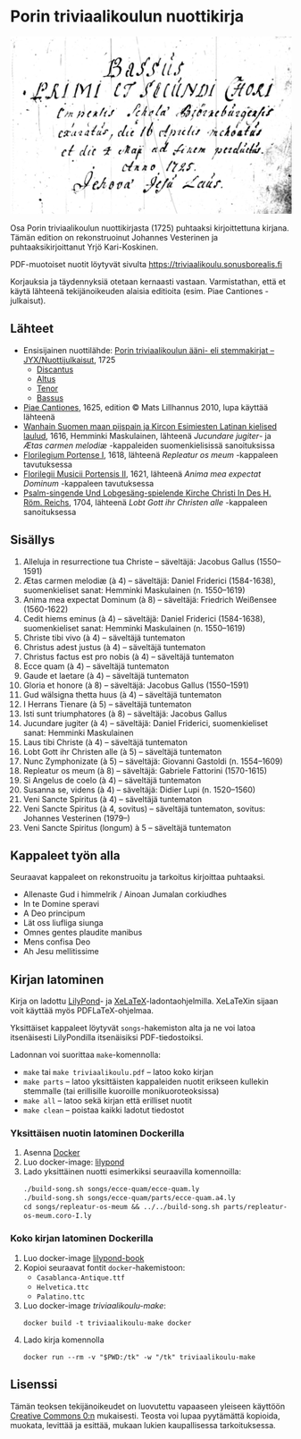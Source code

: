# Porin triviaalikoulun nuottikirja

![Bassus-stemmakirjan avaussivu](facsimile/bassus.jpg)

Osa Porin triviaalikoulun nuottikirjasta (1725) puhtaaksi kirjoittettuna kirjana. Tämän edition on rekonstruoinut Johannes Vesterinen ja puhtaaksikirjoittanut Yrjö Kari-Koskinen.

PDF-muotoiset nuotit löytyvät sivulta https://triviaalikoulu.sonusborealis.fi

Korjauksia ja täydennyksiä otetaan kernaasti vastaan. Varmistathan, että et käytä lähteenä tekijänoikeuden alaisia editioita (esim. Piae Cantiones -julkaisut).

## Lähteet

- Ensisijainen nuottilähde: [Porin triviaalikoulun ääni- eli stemmakirjat – JYX/Nuottijulkaisut](https://jyx.jyu.fi/handle/123456789/19464), 1725
	- [Discantus](https://jyx.jyu.fi/dspace/handle/123456789/18957)
	- [Altus](https://jyx.jyu.fi/dspace/handle/123456789/18955)
	- [Tenor](https://jyx.jyu.fi/dspace/handle/123456789/18958)
	- [Bassus](https://jyx.jyu.fi/dspace/handle/123456789/18956)
- [Piae Cantiones](http://www.lillhannus.net/piae-cantiones/), 1625, edition © Mats Lillhannus 2010, lupa käyttää lähteenä
- [Wanhain Suomen maan pijspain ja Kircon Esimiesten Latinan kielised laulud](https://www.doria.fi/handle/10024/59053), 1616, Hemminki Maskulainen, lähteenä _Jucundare jugiter_- ja _Ætas carmen melodiæ_ -kappaleiden suomenkielisissä sanoituksissa
- [Florilegium Portense I](https://imslp.org/wiki/Florilegium_Portense_I_(Bodenschatz%2C_Erhard)), 1618, lähteenä _Repleatur os meum_ -kappaleen tavutuksessa
- [Florilegii Musicii Portensis II](https://imslp.org/wiki/Florilegii_Musicii_Portensis_II_(Bodenschatz%2C_Erhard)), 1621, lähteenä _Anima mea expectat Dominum_ -kappaleen tavutuksessa
- [Psalm-singende Und Lobgesäng-spielende Kirche Christi In Des H. Röm. Reichs](https://books.google.fi/books?id=_IbEDNe32scC), 1704, lähteenä _Lobt Gott ihr Christen alle_ -kappaleen sanoituksessa

## Sisällys

1. Alleluja in resurrectione tua Christe – säveltäjä: Jacobus Gallus (1550–1591)
1. Ætas carmen melodiæ (à 4) – säveltäjä: Daniel Friderici (1584-1638), suomenkieliset sanat: Hemminki Maskulainen (n. 1550–1619)
1. Anima mea expectat Dominum (à 8) – säveltäjä: Friedrich Weißensee (1560-1622)
1. Cedit hiems eminus (à 4) – säveltäjä: Daniel Friderici (1584-1638), suomenkieliset sanat: Hemminki Maskulainen (n. 1550–1619)
1. Christe tibi vivo (à 4) – säveltäjä tuntematon
1. Christus adest justus (à 4) – säveltäjä tuntematon
1. Christus factus est pro nobis (à 4) – säveltäjä tuntematon
1. Ecce quam (à 4) – säveltäjä tuntematon
1. Gaude et laetare (à 4) – säveltäjä tuntematon
1. Gloria et honore (à 8) – säveltäjä: Jacobus Gallus (1550–1591)
1. Gud wälsigna thetta huus (à 4) – säveltäjä tuntematon
1. I Herrans Tienare (à 5) – säveltäjä tuntematon
1. Isti sunt triumphatores (à 8) – säveltäjä: Jacobus Gallus
1. Jucundare jugiter (à 4) – säveltäjä: Daniel Friderici, suomenkieliset sanat: Hemminki Maskulainen
1. Laus tibi Christe (à 4) – säveltäjä tuntematon
1. Lobt Gott ihr Christen alle (à 5) – säveltäjä tuntematon
1. Nunc Zymphonizate (à 5) – säveltäjä: Giovanni Gastoldi (n. 1554–1609)
1. Repleatur os meum (à 8) – säveltäjä: Gabriele Fattorini (1570-1615)
1. Si Angelus de coelo (à 4) – säveltäjä tuntematon
1. Susanna se, videns (à 4) – säveltäjä: Didier Lupi (n. 1520–1560)
1. Veni Sancte Spiritus (à 4) – säveltäjä tuntematon
1. Veni Sancte Spiritus (à 4, sovitus) – säveltäjä tuntematon, sovitus: Johannes Vesterinen (1979–)
1. Veni Sancte Spiritus (longum) à 5 – säveltäjä tuntematon

## Kappaleet työn alla

Seuraavat kappaleet on rekonstruoitu ja tarkoitus kirjoittaa puhtaaksi.
* Allenaste Gud i himmelrik / Ainoan Jumalan corkiudhes
* In te Domine speravi
* A Deo principum
* Lät oss liufliga siunga
* Omnes gentes plaudite manibus
* Mens confisa Deo
* Ah Jesu mellitissime

## Kirjan latominen

Kirja on ladottu [LilyPond](http://lilypond.org/)- ja [XeLaTeX](http://xetex.sourceforge.net/)-ladontaohjelmilla. XeLaTeXin sijaan voit käyttää myös PDFLaTeX-ohjelmaa.

Yksittäiset kappaleet löytyvät `songs`-hakemiston alta ja ne voi latoa itsenäisesti LilyPondilla itsenäisiksi PDF-tiedostoiksi.

Ladonnan voi suorittaa `make`-komennolla:
* `make` tai `make triviaalikoulu.pdf` – latoo koko kirjan
* `make parts` – latoo yksittäisten kappaleiden nuotit erikseen kullekin stemmalle (tai erillisille kuoroille monikuoroteoksissa)
* `make all` – latoo sekä kirjan että erilliset nuotit
* `make clean` – poistaa kaikki ladotut tiedostot

### Yksittäisen nuotin latominen Dockerilla

1. Asenna [Docker](https://www.docker.com/)
1. Luo docker-image: [lilypond](https://github.com/ykarikos/lilypond-docker)
1. Lado yksittäinen nuotti esimerkiksi seuraavilla komennoilla:
	```
	./build-song.sh songs/ecce-quam/ecce-quam.ly
	./build-song.sh songs/ecce-quam/parts/ecce-quam.a4.ly
	cd songs/repleatur-os-meum && ../../build-song.sh parts/repleatur-os-meum.coro-I.ly
	```

### Koko kirjan latominen Dockerilla

1. Luo docker-image [lilypond-book](https://github.com/ykarikos/lilypond-docker)
1. Kopioi seuraavat fontit `docker`-hakemistoon:
	- `Casablanca-Antique.ttf`
	- `Helvetica.ttc`
	- `Palatino.ttc`
1. Luo docker-image *triviaalikoulu-make*:
	```
	docker build -t triviaalikoulu-make docker
	```
1. Lado kirja komennolla
	```
	docker run --rm -v "$PWD:/tk" -w "/tk" triviaalikoulu-make
	```

## Lisenssi

Tämän teoksen tekijänoikeudet on luovutettu vapaaseen yleiseen käyttöön [Creative Commons 0:n](https://creativecommons.org/publicdomain/zero/1.0/deed.fi) mukaisesti. Teosta voi lupaa pyytämättä kopioida, muokata, levittää ja esittää, mukaan lukien kaupallisessa tarkoituksessa.
